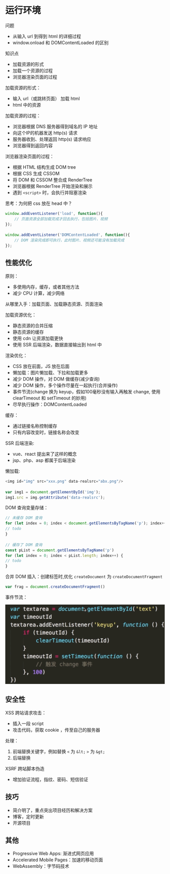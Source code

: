 # 运行环境

问题

- 从输入 url 到得到 html 的详细过程
- window.onload 和 DOMContentLoaded 的区别

知识点

- 加载资源的形式
- 加载一个资源的过程
- 浏览器渲染页面的过程

加载资源的形式：

- 输入 url（或跳转页面） 加载 html
- html 中的资源

加载资源的过程：

- 浏览器根据 DNS 服务器得到域名的 IP 地址
- 向这个IP的机器发送 http(s) 请求
- 服务器收到、处理返回 http(s) 请求响应
- 浏览器得到返回内容

浏览器渲染页面的过程：

- 根据 HTML 结构生成 DOM tree
- 根据 CSS 生成 CSSOM
- 将 DOM 和 CSSOM 整合成 RenderTree
- 浏览器根据 RenderTree 开始渲染和展示
- 遇到 `<script>` 时，会执行并阻塞渲染

思考：为何把 css 放在 head 中？

```js
window.addEventListener('load', function(){
    // 页面资源全部加载完成才回去执行，包括图片、视频
});

window.addEventListener('DOMContentLoaded', function(){
    // DOM 渲染完成即可执行，此时图片、视频还可能没有加载完成
});
```

## 性能优化

原则：

- 多使用内存，缓存，或者其他方法
- 减少 CPU 计算，减少网络

从哪里入手：加载页面、加载静态资源、页面渲染

加载资源优化：

- 静态资源的合并压缩
- 静态资源的缓存
- 使用 cdn 让资源加载更快
- 使用 SSR 后端渲染，数据直接输出到 html 中

渲染优化：

- CSS 放在前面，JS 放在后面
- 懒加载：图片懒加载、下拉和加载更多
- 减少 DOM 操作，对 DOM 做缓存(减少查询)
- 减少 DOM 操作，多个操作尽量在一起执行(合并操作)
- 事件节流(change 换为 keyup，假如100毫秒没有输入再触发 change, 使用 clearTimeout 和 setTimeout 的妙用)
- 尽早执行操作：DOMContentLoaded

缓存：

- 通过链接名称控制缓存
- 只有内容改变时，链接名称会改变

SSR 后端渲染:

- vue、react 提出来了这样的概念
- jsp、php、asp 都属于后端渲染

懒加载:

```js
<img id="img" src="xxx.png" data-realsrc="abx.png"/>

var img1 = document.getElementById('img');
img1.src = img.getAttribute('data-realsrc');
```

DOM 查询变量存储：

```js
// 未缓存 DOM 查询
for (let index = 0; index < document.getElementsByTagName('p'); index++) {
// todo
}

// 缓存了 DOM 查询
const pList = document.getElementsByTagName('p')
for (let index = 0; index < pList.length; index++) {
// todo
}
```

合并 DOM 插入：创建标签时,优化 `createDocument`  为 `createDocumentFragment`

```js
var frag = document.createDocumentFragment()
```

事件节流：

![sjjl.png](./img/sjjl.png)

## 安全性

XSS 跨站请求攻击：

- 插入一段 script
- 攻击代码，获取 cookie ，传至自己的服务器

处理：

1. 前端替换关键字，例如替换 `<` 为 `&lt;` `>` 为 `&gt;`
2. 后端替换

XSRF 跨站脚本伪造

- 增加验证流程，指纹、密码、短信验证

## 技巧

- 简介明了，重点突出项目经历和解决方案
- 博客，定时更新
- 开源项目

<!-- 如何看待加班？加班就像借钱，救急不救穷
千万不可挑战面试官，不要反考面试官
学会给面试官惊喜，但不要太多
遇到不会的问题，说出知道的也可以
说说你的缺点 --- 说一下最近在学什么就可以了 -->

## 其他

- Progressive Web Apps: 渐进式网页应用
- Accelerated Mobile Pages：加速的移动页面
- WebAssembly：字节码技术
